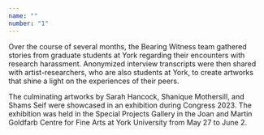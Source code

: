```yaml
---
name: "" 
number: "1"
---
```

Over the course of several months, the Bearing Witness team gathered stories from graduate students at York regarding their encounters with research harassment. Anonymized interview transcripts were then shared with artist-researchers, who are also students at York, to create artworks that shine a light on the experiences of their peers.  

The culminating artworks by Sarah Hancock, Shanique Mothersill, and Shams Seif were showcased in an exhibition during Congress 2023. The exhibition was held in the Special Projects Gallery in the Joan and Martin Goldfarb Centre for Fine Arts at York University from May 27 to June 2. 